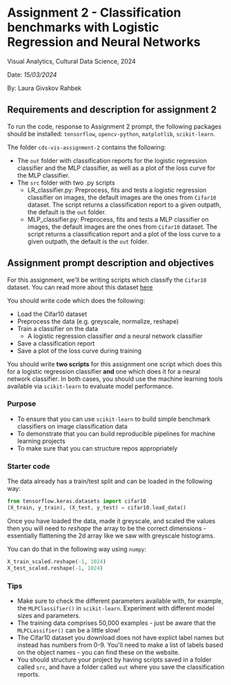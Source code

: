 # Assignment 2 - Classification benchmarks with Logistic Regression and Neural Networks

Visual Analytics, Cultural Data Science, 2024 

Date: *15/03/2024*

By: Laura Givskov Rahbek 

## Requirements and description for assignment 2
To run the code, response to Assignment 2 prompt, the following packages should be installed: ```tensorflow```, ```opencv-python```, ```matplotlib```, ```scikit-learn```. 

The folder ```cds-vis-assignment-2``` contains the following: 
- The ```out``` folder with classification reports for the logistic regression classifier and the MLP classifier, as well as a plot of the loss curve for the MLP classifier. 
- The ```src``` folder with two .py scripts 
    - LR_classifier.py: Preprocess, fits and tests a logistic regression classifier on images, the default images are the ones from ```Cifar10``` dataset. The script returns a classification report to a given outpath, the default is the ```out``` folder.
    - MLP_classifier.py: Preprocess, fits and tests a MLP classifier on images, the default images are the ones from ```Cifar10``` dataset. The script returns a classification report and a plot of the loss curve to a given outpath, the default is the ```out``` folder.


## Assignment prompt description and objectives
For this assignment, we'll be writing scripts which classify the ```Cifar10``` dataset. You can read more about this dataset [here](https://www.cs.toronto.edu/~kriz/cifar.html)

You should write code which does the following:

- Load the Cifar10 dataset
- Preprocess the data (e.g. greyscale, normalize, reshape)
- Train a classifier on the data
    - A logistic regression classifier *and* a neural network classifier
- Save a classification report
- Save a plot of the loss curve during training

You should write **two scripts** for this assignment one script which does this for a logistic regression classifier **and** one which does it for a neural network classifier. In both cases, you should use the machine learning tools available via ```scikit-learn``` to evaluate model performance.


### Purpose

- To ensure that you can use ```scikit-learn``` to build simple benchmark classifiers on image classification data
- To demonstrate that you can build reproducible pipelines for machine learning projects
- To make sure that you can structure repos appropriately

### Starter code

The data already has a train/test split and can be loaded in the following way:

```python
from tensorflow.keras.datasets import cifar10
(X_train, y_train), (X_test, y_test) = cifar10.load_data()
```

Once you have loaded the data, made it greyscale, and scaled the values then you will need to *reshape* the array to be the correct dimensions - essentially flattening the 2d array like we saw with greyscale histograms. 

You can do that in the following way using ```numpy```:

```python
X_train_scaled.reshape(-1, 1024)
X_test_scaled.reshape(-1, 1024)
```


### Tips

- Make sure to check the different parameters available with, for example, the ```MLPClassifier()``` in ```scikit-learn```. Experiment with different model sizes and parameters.
- The training data comprises 50,000 examples - just be aware that the ```MLPCLassifier()``` can be a little slow!
- The Cifar10 dataset you download does not have explict label names but instead has numbers from 0-9. You'll need to make a list of labels based on the object names - you can find these on the website.
- You should structure your project by having scripts saved in a folder called ```src```, and have a folder called ```out``` where you save the classification reports.


